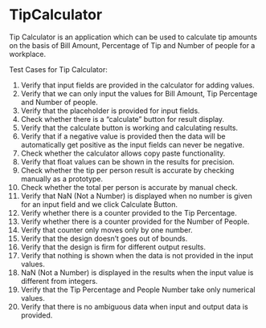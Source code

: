 # TipCalculator
Tip Calculator is an application which can be used to calculate tip amounts on the basis of Bill Amount, Percentage of Tip and Number of people for a workplace.

Test Cases for Tip Calculator:
1.	Verify that input fields are provided in the calculator for adding values.
2.	Verify that we can only input the values for Bill Amount, Tip Percentage and Number of people.
3.	Verify that the placeholder is provided for input fields.
4.	Check whether there is a “calculate” button for result display.
5.	Verify that the calculate button is working and calculating results.
6.	Verify that if a negative value is provided then the data will be automatically get positive as the input fields can never be negative.
7.	Check whether the calculator allows copy paste functionality.
8.	Verify that float values can be shown in the results for precision.
9.	Check whether the tip per person result is accurate by checking manually as a prototype.
10.	Check whether the total per person is accurate by manual check.
11.	Verify that NaN (Not a Number) is displayed when no number is given for an input field and we click Calculate Button.
12.	Verify whether there is a counter provided to the Tip Percentage.
13.	Verify whether there is a counter provided for the Number of People.
14.	Verify that counter only moves only by one number.
15.	Verify that the design doesn’t goes out of bounds.
16.	Verify that the design is firm for different output results.
17.	Verify that nothing is shown when the data is not provided in the input values.
18.	NaN (Not a Number) is displayed in the results when the input value is different from integers.
19.	Verify that the Tip Percentage and People Number take only numerical values.
20.	Verify that there is no ambiguous data when input and output data is provided.

